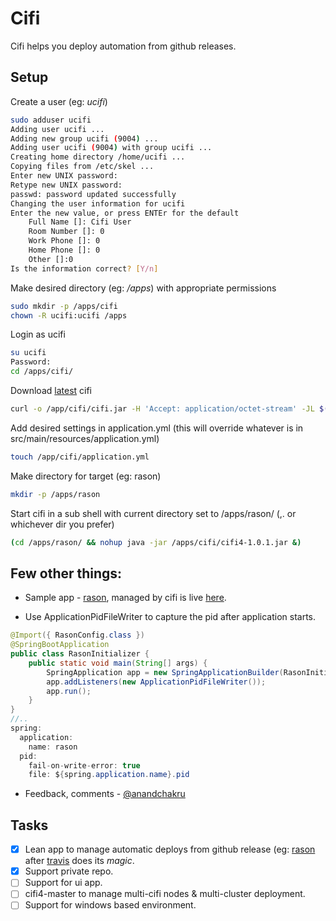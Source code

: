 
# Cifi

Cifi helps you deploy automation from github releases.

## Setup

Create a user (eg: *ucifi*) 

```sh
sudo adduser ucifi
Adding user ucifi ...
Adding new group ucifi (9004) ...
Adding user ucifi (9004) with group ucifi ...
Creating home directory /home/ucifi ...
Copying files from /etc/skel ...
Enter new UNIX password:
Retype new UNIX password:
passwd: password updated successfully
Changing the user information for ucifi
Enter the new value, or press ENTEr for the default
	Full Name []: Cifi User
	Room Number []: 0
	Work Phone []: 0
	Home Phone []: 0
	Other []:0
Is the information correct? [Y/n]
```

Make desired directory (eg: */apps*) with appropriate permissions

```sh
sudo mkdir -p /apps/cifi
chown -R ucifi:ucifi /apps
```

Login as ucifi

```sh
su ucifi
Password:
cd /apps/cifi/
```

Download [latest](https://github.com/anandchakru/cifi/releases/latest) cifi

```sh
curl -o /app/cifi/cifi.jar -H 'Accept: application/octet-stream' -JL $(curl -s https://api.github.com/repos/anandchakru/rason/releases/latest | grep '"browser_download_url":' | sed -E 's/.*"([^"]+)".*/\1/')
```

Add desired settings in application.yml (this will override whatever is in src/main/resources/application.yml)

```sh
touch /app/cifi/application.yml
```

Make directory for target (eg: rason)

```sh
mkdir -p /apps/rason
```

Start cifi in a sub shell with current directory set to /apps/rason/ (,. or whichever dir you prefer)

```sh
(cd /apps/rason/ && nohup java -jar /apps/cifi/cifi4-1.0.1.jar &)
```

## Few other things:

 - Sample app - [rason](https://github.com/anandchakru/rason), managed by cifi is live [here](https://rason.jrvite.com/index).

 - Use ApplicationPidFileWriter to capture the pid after application starts.
```java
@Import({ RasonConfig.class })
@SpringBootApplication
public class RasonInitializer {
	public static void main(String[] args) {
		SpringApplication app = new SpringApplicationBuilder(RasonInitializer.class).build(args);
		app.addListeners(new ApplicationPidFileWriter());
		app.run();
	}
}
//..
spring: 
  application: 
    name: rason	
  pid:
    fail-on-write-error: true
    file: ${spring.application.name}.pid
```

 - Feedback, comments - [@anandchakru](https://twitter.com/anandchakru)

## Tasks
- [x] Lean app to manage automatic deploys from github release (eg: [rason](https://github.com/anandchakru/rason) after [travis](https://travis-ci.org/anandchakru/rason) does its *magic*.
- [x] Support private repo.
- [ ] Support for ui app.
- [ ] cifi4-master to manage multi-cifi nodes & multi-cluster deployment.
- [ ] Support for windows based environment.